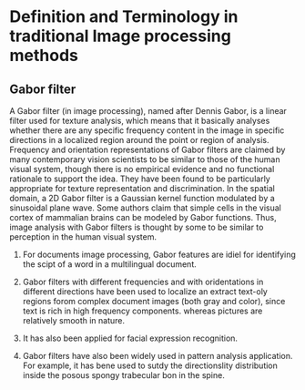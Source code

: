 # Definition and Terminology in traditional Image processing methods
## Gabor filter
A Gabor filter (in image processing), named after Dennis Gabor, is a linear filter used for texture analysis, which means that it basically analyses whether there are any specific frequency content in the image in specific directions in a localized region around the point or region of analysis.
Frequency and orientation representations of Gabor filters are claimed by many contemporary vision scientists to be similar to those of the human visual system, though there is no empirical evidence and no functional rationale to support the idea.
They have been found to be particularly appropriate for texture representation and discrimination. In the spatial domain, a 2D Gabor filter is a Gaussian kernel function modulated by a sinusoidal plane wave.
Some authors claim that simple cells in the visual cortex of mammalian brains can be modeled by Gabor functions. Thus, image analysis with Gabor filters is thought by some to be similar to perception in the human visual system.

1. For documents image processing, Gabor features are idiel for identifying the scipt of a word in a multilingual document.

2. Gabor filters with different frequencies and with oridentations in different directions have been used to localize an extract text-oly regions forom complex document images (both gray and color), since text is rich in high frequency components. whereas pictures are relatively smooth in nature.

3. It has also been applied for facial expression recognition.

4. Gabor filters have also been widely used in pattern analysis application. For example, it has bene used to sutdy the directionslity distribution inside the posous spongy trabecular bon in the spine.

